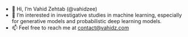 - 👋 Hi, I’m Vahid Zehtab (@vahidzee)
- 👀 I’m interested in investigative studies in machine learning, especially for generative models and probabilistic deep learning models.
- 📫 Feel free to reach me at contact@vahidz.com
